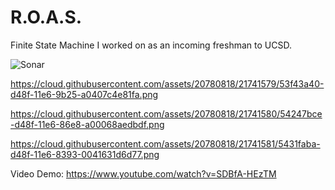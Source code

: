 # R.O.A.S.
Finite State Machine I worked on as an incoming freshman to UCSD. 


<img src='https://cloud.githubusercontent.com/assets/20780818/21741579/53f43a40-d48f-11e6-9b25-a0407c4e81fa.png' title='Sonar' width='' alt='Sonar' />

https://cloud.githubusercontent.com/assets/20780818/21741579/53f43a40-d48f-11e6-9b25-a0407c4e81fa.png

https://cloud.githubusercontent.com/assets/20780818/21741580/54247bce-d48f-11e6-86e8-a00068aedbdf.png

https://cloud.githubusercontent.com/assets/20780818/21741581/5431faba-d48f-11e6-8393-0041631d6d77.png

Video Demo: https://www.youtube.com/watch?v=SDBfA-HEzTM
